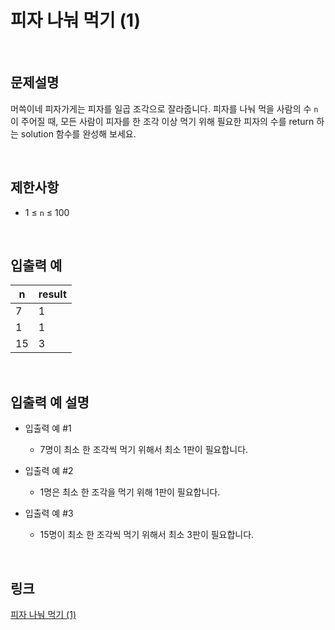 # 피자 나눠 먹기 (1)

<br>

## 문제설명
머쓱이네 피자가게는 피자를 일곱 조각으로 잘라줍니다. 피자를 나눠 먹을 사람의 수 `n`이 주어질 때, 모든 사람이 피자를 한 조각 이상 먹기 위해 필요한 피자의 수를 return 하는 solution 함수를 완성해 보세요.

<br>

## 제한사항
- 1 ≤ `n` ≤ 100

<br>

## 입출력 예
| n | result |
|---|---|
| 7 | 1 |
| 1 | 1 |
| 15 | 3 |

<br>

## 입출력 예 설명
- 입출력 예 #1
    - 7명이 최소 한 조각씩 먹기 위해서 최소 1판이 필요합니다.

- 입출력 예 #2
    - 1명은 최소 한 조각을 먹기 위해 1판이 필요합니다.

- 입출력 예 #3
    - 15명이 최소 한 조각씩 먹기 위해서 최소 3판이 필요합니다.

<br>

## 링크
[피자 나눠 먹기 (1)](https://school.programmers.co.kr/learn/courses/30/lessons/120814)
